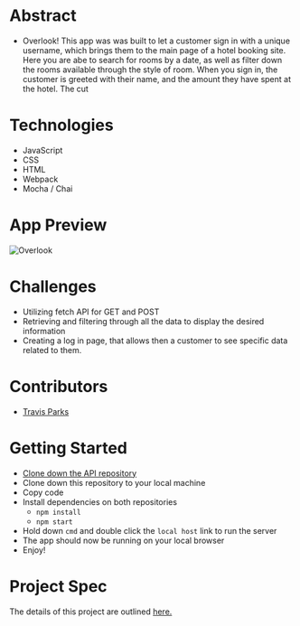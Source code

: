 # Abstract

- Overlook! This app was was built to let a customer sign in with a unique username, which brings them to the main page of a hotel booking site. Here you are abe to search for rooms by a date, as well as filter down the rooms available through the style of room. When you sign in, the customer is greeted with their name, and the amount they have spent at the hotel. The cut

# Technologies

- JavaScript
- CSS
- HTML
- Webpack
- Mocha / Chai

# App Preview

![Overlook](https://user-images.githubusercontent.com/116752855/223187696-d34c1d6c-ff4e-459c-98e5-89ca86fb6c13.gif)

# Challenges

- Utilizing fetch API for GET and POST
- Retrieving and filtering through all the data to display the desired information
- Creating a log in page, that allows then a customer to see specific data related to them.

# Contributors

- [Travis Parks](https://github.com/LeftyLincoln)

# Getting Started

- [Clone down the API repository](https://github.com/turingschool-examples/overlook-api)
- Clone down this repository to your local machine
- Copy code
- Install dependencies on both repositories
  - `npm install`
  - `npm start`
- Hold down `cmd` and double click the `local host` link to run the server
- The app should now be running on your local browser
- Enjoy!

# Project Spec

The details of this project are outlined [here.](https://frontend.turing.edu/projects/overlook.html)
